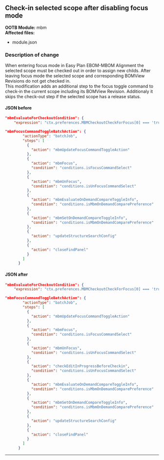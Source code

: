 ## Check-in selected scope after disabling focus mode

**OOTB Module:** mbm  
**Affected files:**
- module.json

### Description of change
When entering focus mode in Easy Plan EBOM-MBOM Alignment the selected scope must be checked out in order to assign new childs. After leaving focus mode the selected scope and corresponding BOMView Revisions do not get checked in.  
This modification adds an additional step to the focus toggle command to check-in the current scope including its BOMView Revision.
Additionaly it skips the check-out step if the selected scope has a release status.


#### JSON before

```json
"mbmEvaluateForCheckoutCondition": {
    "expression": "ctx.preferences.MBMCheckoutCheckForFocus[0] === 'true' && (!ctx.mbmFocusModeSelected || ctx.mbmFocusModeSelected === false)"


```
```json
"mbmFocusCommandToggleBatchAction": {
        "actionType": "batchJob",
        "steps": [
          {
            "action": "mbmUpdateFocusCommandToggleAction"
          },
          {
            "action": "mbmFocus",
            "condition": "conditions.isFocusCommandSelect"
          },
          {
            "action": "mbmUnFocus",
            "condition": "conditions.isUnFocusCommandSelect"
          },
          {
            "action": "mbmEvaluateOnDemandCompareToggleInfo",
            "condition": "conditions.isMbmOnDemandComparePreference"
          },
          {
            "action": "mbmSetOnDemandCompareToggleInfo",
            "condition": "conditions.isMbmOnDemandComparePreference"
          },
          {
            "action": "updateStructureSearchConfig"
          },
          {
            "action": "closeFindPanel"
          }
        ]
      }
```

#### JSON after

```json
"mbmEvaluateForCheckoutCondition": {
    "expression": "ctx.preferences.MBMCheckoutCheckForFocus[0] === 'true' && (!ctx.mbmFocusModeSelected || ctx.mbmFocusModeSelected === false) && !(ctx.mbomContext.selectedModelObjects[0].props.awb0ArchetypeRevRelStatus && ctx.mbomContext.selectedModelObjects[0].props.awb0ArchetypeRevRelStatus.dbValues.length > 0)"


```
```json
"mbmFocusCommandToggleBatchAction": {
        "actionType": "batchJob",
        "steps": [
          {
            "action": "mbmUpdateFocusCommandToggleAction"
          },
          {
            "action": "mbmFocus",
            "condition": "conditions.isFocusCommandSelect"
          },
          {
            "action": "mbmUnFocus",
            "condition": "conditions.isUnFocusCommandSelect"
          },
          {
            "action": "checkEditInProgressBeforeCheckin",
            "condition": "conditions.isUnFocusCommandSelect"
          },
          {
            "action": "mbmEvaluateOnDemandCompareToggleInfo",
            "condition": "conditions.isMbmOnDemandComparePreference"
          },
          {
            "action": "mbmSetOnDemandCompareToggleInfo",
            "condition": "conditions.isMbmOnDemandComparePreference"
          },
          {
            "action": "updateStructureSearchConfig"
          },
          {
            "action": "closeFindPanel"
          }
        ]
      }
```

---